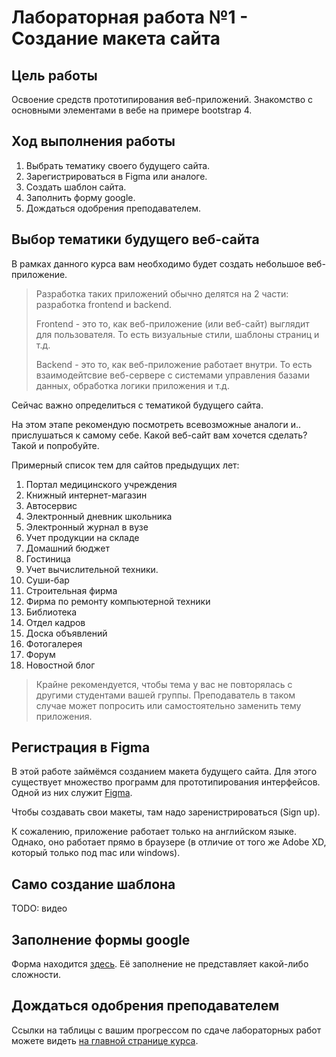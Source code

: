 # Лабораторная работа №1 - Создание макета сайта

## Цель работы

Освоение средств прототипирования веб-приложений.
Знакомство с основными элементами в вебе на примере bootstrap 4.

## Ход выполнения работы

1. Выбрать тематику своего будущего сайта.
2. Зарегистрироваться в Figma или аналоге.
3. Создать шаблон сайта.
4. Заполнить форму google.
5. Дождаться одобрения преподавателем.

## Выбор тематики будущего веб-сайта

В рамках данного курса вам необходимо будет создать небольшое веб-приложение.

> Разработка таких приложений обычно делятся на 2 части: разработка frontend и backend.
>
> Frontend - это то, как веб-приложение (или веб-сайт) выглядит для пользователя.
> То есть визуальные стили, шаблоны страниц и т.д.
>
> Backend - это то, как веб-приложение работает внутри.
> То есть взаимодейтсвие веб-сервере с системами управления базами данных, обработка логики приложения и т.д.

Сейчас важно определиться с тематикой будущего сайта.

На этом этапе рекомендую посмотреть всевозможные аналоги и.. прислушаться к самому себе.
Какой веб-сайт вам хочется сделать?
Такой и попробуйте.

Примерный список тем для сайтов предыдущих лет:

1. Портал медицинского учреждения
2. Книжный интернет-магазин
3. Автосервис
4. Электронный дневник школьника
5. Электронный журнал в вузе
6. Учет продукции на складе
7. Домашний бюджет
8. Гостиница
9. Учет вычислительной техники.
10. Суши-бар
11. Строительная фирма
12. Фирма по ремонту компьютерной техники
13. Библиотека
14. Отдел кадров
15. Доска объявлений
16. Фотогалерея
17. Форум
18. Новостной блог

> Крайне рекомендуется, чтобы тема у вас не повторялась с другими студентами вашей группы.
> Преподаватель в таком случае может попросить или самостоятельно заменить тему приложения.

## Регистрация в Figma

В этой работе займёмся созданием макета будущего сайта.
Для этого существует множество программ для прототипирования интерфейсов.
Одной из них служит [Figma](https://www.figma.com/).

Чтобы создавать свои макеты, там надо заренистрироваться (Sign up).

К сожалению, приложение работает только на английском языке.
Однако, оно работает прямо в браузере (в отличие от того же Adobe XD, который только под mac или windows).

## Само создание шаблона

TODO: видео

## Заполнение формы google

Форма находится [здесь](https://docs.google.com/forms/d/e/1FAIpQLScLROLaSFnfzy-Z61RmxzcmMIMCux-_kQqnraMF72Dn_w5oBw/viewform).
Её заполнение не представляет какой-либо сложности.

## Дождаться одобрения преподавателем

Ссылки на таблицы с вашим прогрессом по сдаче лабораторных работ можете видеть [на главной странице курса](../).
